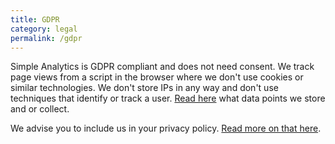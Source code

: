```yaml
---
title: GDPR
category: legal
permalink: /gdpr
---
```


Simple Analytics is GDPR compliant and does not need consent. We track page views from a script in the browser where we don't use cookies or similar technologies. We don't store IPs in any way and don't use techniques that identify or track a user. [Read here](/what-we-collect) what data points we store and or collect.

We advise you to include us in your privacy policy. [Read more on that here](your-privacy-policy).
